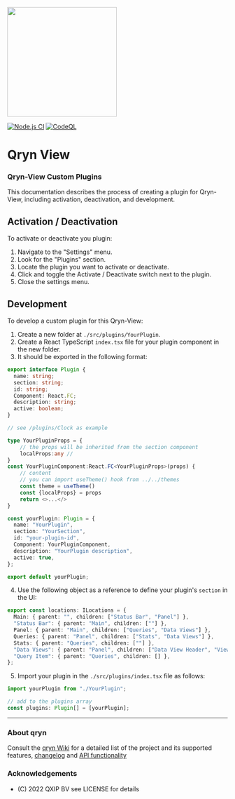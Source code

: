 <a href="https://qryn.cloud" target="_blank"><img src='https://user-images.githubusercontent.com/1423657/218816262-e0e8d7ad-44d0-4a7d-9497-0d383ed78b83.png' width=250></a>

[![Node.js CI](https://github.com/metrico/cloki-view/actions/workflows/npm_build_test.yml/badge.svg)](https://github.com/metrico/cloki-view/actions/workflows/npm_build_test.yml)
[![CodeQL](https://github.com/metrico/cloki-view/actions/workflows/codeql-scanner.yml/badge.svg)](https://github.com/metrico/cloki-view/actions/workflows/codeql-scanner.yml)

# Qryn View


### Qryn-View Custom Plugins

This documentation describes the process of creating a plugin for Qryn-View, including activation, deactivation, and development.

## Activation / Deactivation

To activate or deactivate you plugin:

1. Navigate to the "Settings" menu.
2. Look for the "Plugins" section.
3. Locate the plugin you want to activate or deactivate.
4. Click and toggle the Activate / Deactivate switch  next to the plugin.
5. Close the settings menu. 

## Development

To develop a custom plugin for this Qryn-View:

1. Create a new folder at `./src/plugins/YourPlugin`.
2. Create a React TypeScript `index.tsx` file for your plugin component in the new folder.
3. It should be exported in the following format:

```typescript
export interface Plugin {
  name: string;
  section: string;
  id: string;
  Component: React.FC;
  description: string;
  active: boolean;
}

// see /plugins/Clock as example

type YourPluginProps = {
    // the props will be inherited from the section component
    localProps:any // 
}
const YourPluginComponent:React.FC<YourPluginProps>(props) {
    // content 
    // you can import useTheme() hook from ../../themes 
    const theme = useTheme() 
    const {localProps} = props
    return <>...</>
}

const yourPlugin: Plugin = {
  name: "YourPlugin",
  section: "YourSection",
  id: "your-plugin-id",
  Component: YourPluginComponent,
  description: "YourPlugin description",
  active: true,
};

export default yourPlugin;
```

4. Use the following object as a reference to define your plugin's `section` in the UI:

```typescript
export const locations: ILocations = {
  Main: { parent: "", children: ["Status Bar", "Panel"] },
  "Status Bar": { parent: "Main", children: [""] },
  Panel: { parent: "Main", children: ["Queries", "Data Views"] },
  Queries: { parent: "Panel", children: ["Stats", "Data Views"] },
  Stats: { parent: "Queries", children: [""] },
  "Data Views": { parent: "Panel", children: ["Data View Header", "View"] },
  "Query Item": { parent: "Queries", children: [] },
};
```

5. Import your plugin in the `./src/plugins/index.tsx` file as follows:

```typescript
import yourPlugin from "./YourPlugin";

// add to the plugins array
const plugins: Plugin[] = [yourPlugin];

```

---

### About qryn

Consult the [qryn Wiki](https://github.com/metrico/qryn/wiki/LogQL-Supported-Queries) for a detailed list of the project and its supported features, [changelog](https://github.com/metrico/qryn/wiki/Changelog) and [API functionality](https://github.com/metrico/qryn/wiki/HTTP-API)

### Acknowledgements
- (C) 2022 QXIP BV see LICENSE for details

[^1]: qryn is not affiliated or endorsed by Grafana Labs or ClickHouse Inc. All rights belong to their respective owners.
[^2]: qryn-view is part of the qryn project, licensed under the AGPLv3 LICENSE by QXIP BV
